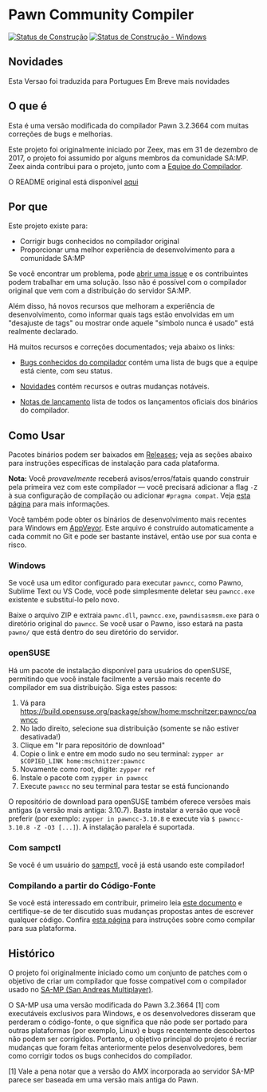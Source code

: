 # Pawn Community Compiler

[![Status de Construção][build_status_linux]][build_linux]
[![Status de Construção - Windows][build_status_win]][build_win]
## Novidades
 Esta Versao foi traduzida para Portugues 
    Em Breve mais novidades
## O que é

Esta é uma versão modificada do compilador Pawn 3.2.3664 com muitas correções de bugs e melhorias.

Este projeto foi originalmente iniciado por Zeex, mas em 31 de dezembro de 2017, o projeto foi assumido por alguns membros da comunidade SA:MP. Zeex ainda contribui para o projeto, junto com a [Equipe do Compilador][team].

O README original está disponível [aqui][original_readme]

## Por que

Este projeto existe para:

- Corrigir bugs conhecidos no compilador original
- Proporcionar uma melhor experiência de desenvolvimento para a comunidade SA:MP

Se você encontrar um problema, pode [abrir uma issue][issues] e os contribuintes podem trabalhar em uma solução. Isso não é possível com o compilador original que vem com a distribuição do servidor SA:MP.

Além disso, há novos recursos que melhoram a experiência de desenvolvimento, como informar quais tags estão envolvidas em um "desajuste de tags" ou mostrar onde aquele "símbolo nunca é usado" está realmente declarado.

Há muitos recursos e correções documentados; veja abaixo os links:

- [Bugs conhecidos do compilador][bugs] contém uma lista de bugs que a equipe está ciente, com seu status.

- [Novidades][new] contém recursos e outras mudanças notáveis.

- [Notas de lançamento][releases] lista de todos os lançamentos oficiais dos binários do compilador.

## Como Usar

Pacotes binários podem ser baixados em [Releases][releases]; veja as seções abaixo para instruções específicas de instalação para cada plataforma.

**Nota:** Você _provavelmente_ receberá avisos/erros/fatais quando construir pela primeira vez com este compilador — você precisará adicionar a flag `-Z` à sua configuração de compilação ou adicionar `#pragma compat`. Veja [esta página][compat] para mais informações.

Você também pode obter os binários de desenvolvimento mais recentes para Windows em [AppVeyor][artifacts]. Este arquivo é construído automaticamente a cada commit no Git e pode ser bastante instável, então use por sua conta e risco.

### Windows

Se você usa um editor configurado para executar `pawncc`, como Pawno, Sublime Text ou VS Code, você pode simplesmente deletar seu `pawncc.exe` existente e substituí-lo pelo novo.

Baixe o arquivo ZIP e extraia `pawnc.dll`, `pawncc.exe`, `pawndisasmsm.exe` para o diretório original do `pawncc`. Se você usar o Pawno, isso estará na pasta `pawno/` que está dentro do seu diretório do servidor.

### openSUSE

Há um pacote de instalação disponível para usuários do openSUSE, permitindo que você instale facilmente a versão mais recente do compilador em sua distribuição. Siga estes passos:

1. Vá para https://build.opensuse.org/package/show/home:mschnitzer:pawncc/pawncc
2. No lado direito, selecione sua distribuição (somente se não estiver desativada!)
3. Clique em "Ir para repositório de download"
4. Copie o link e entre em modo sudo no seu terminal:
    `zypper ar $COPIED_LINK home:mschnitzer:pawncc`
5. Novamente como root, digite: `zypper ref`
6. Instale o pacote com `zypper in pawncc`
7. Execute `pawncc` no seu terminal para testar se está funcionando

O repositório de download para openSUSE também oferece versões mais antigas (a versão mais antiga: 3.10.7). Basta instalar a versão que você preferir (por exemplo: `zypper in pawncc-3.10.8` e execute via `$ pawncc-3.10.8 -Z -O3 [...]`). A instalação paralela é suportada.

### Com sampctl

Se você é um usuário do [sampctl][sampctl], você já está usando este compilador!

### Compilando a partir do Código-Fonte

Se você está interessado em contribuir, primeiro leia [este documento][contributing] e certifique-se de ter discutido suas mudanças propostas antes de escrever qualquer código. Confira [esta página][build_source] para instruções sobre como compilar para sua plataforma.

## Histórico

O projeto foi originalmente iniciado como um conjunto de patches com o objetivo de criar um compilador que fosse compatível com o compilador usado no [SA-MP (San Andreas Multiplayer)](http://sa-mp.com/).

O SA-MP usa uma versão modificada do Pawn 3.2.3664 [1] com executáveis exclusivos para Windows, e os desenvolvedores disseram que perderam o código-fonte, o que significa que não pode ser portado para outras plataformas (por exemplo, Linux) e bugs recentemente descobertos não podem ser corrigidos. Portanto, o objetivo principal do projeto é recriar mudanças que foram feitas anteriormente pelos desenvolvedores, bem como corrigir todos os bugs conhecidos do compilador.

[1] Vale a pena notar que a versão do AMX incorporada ao servidor SA-MP parece ser baseada em uma versão mais antiga do Pawn.

[build_linux]: https://travis-ci.org/pawn-lang/compiler
[build_status_linux]: https://travis-ci.org/pawn-lang/compiler.svg?branch=master
[build_win]: https://ci.appveyor.com/project/Southclaws/compiler/branch/master
[build_status_win]:
  https://ci.appveyor.com/api/projects/status/k112tbr1afrkif0n?svg=true
[team]: https://github.com/pawn-lang/compiler/graphs/contributors
[original_readme]:
  https://github.com/pawn-lang/compiler/tree/master/readme_compuphase.txt
[issues]: https://github.com/pawn-lang/compiler/issues
[bugs]: https://github.com/pawn-lang/compiler/wiki/Known-compiler-bugs
[new]: https://github.com/pawn-lang/compiler/wiki/What's-new
[releases]: https://github.com/pawn-lang/compiler/releases
[artifacts]:
  https://ci.appveyor.com/project/Southclaws/compiler/branch/master/artifacts
[compat]: https://github.com/pawn-lang/compiler/wiki/Compatibility-mode
[sampctl]: http://bit.ly/sampctl
[contributing]:
  https://github.com/pawn-lang/compiler/tree/master/.github/CONTRIBUTING.md
[build_source]: https://github.com/pawn-lang/compiler/wiki/Building-From-Source
